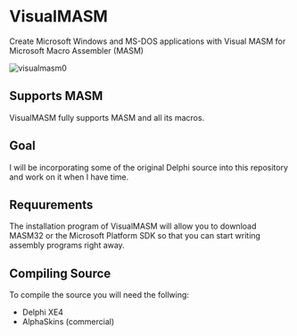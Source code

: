 VisualMASM
==========
Create Microsoft Windows and MS-DOS applications with Visual MASM for Microsoft Macro Assembler (MASM)

![visualmasm0](https://cloud.githubusercontent.com/assets/1396719/21991186/91f57690-dbdf-11e6-9786-db8c08eca6a5.png)

Supports MASM
-------------
VisualMASM fully supports MASM and all its macros.

Goal
----
I will be incorporating some of the original Delphi source into this repository and work on it when I have time.

Requurements
------------
The installation program of VisualMASM will allow you to download MASM32 or the Microsoft Platform SDK so that you can start writing assembly programs right away.

Compiling Source
----------------
To compile the source you will need the follwing:
- Delphi XE4
- AlphaSkins (commercial)
